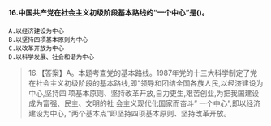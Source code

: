 #### 16.中国共产党在社会主义初级阶段基本路线的“一个中心”是()。
    A.以经济建设为中心
    B.以坚持四项基本原则为中心
    C.以改革开放为中心
    D.以科学发展、社会和谐为中心
>   16.【答案】A。本题考查党的基本路线。1987年党的十三大科学制定了党
    在社会主义初级阶段的基本路线,即“领导和团结全国各族人民,以经济建设为中心,坚持四
    项基本原则、坚持改革开放,自力更生,艰苦创业,为把我国建设成为富强、民主、文明的社
    会主义现代化国家而奋斗”
    一个中心”,即以经济建设为中心,
    “两个基本点”即坚持四项基本原则、坚持改革开放。
